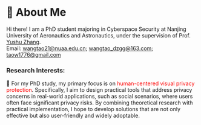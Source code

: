 
# 🧐 About Me

Hi there! I am a  PhD student majoring in Cyberspace Security at Nanjing University of Aeronautics and Astronautics, under the supervision of Prof. [Yushu Zhang](https://yushuzhang.cn/).
<br> 
Email:  wangtao21@nuaa.edu.cn; wangtao_dzgg@163.com; taow1776@gmail.com
<!--I completed my master's degree in [Software Engineering at Zhejiang University](http://www.cst.zju.edu.cn/cstenglish/main.htm) in March 2023, advised by Prof. [Chao Wu](https://scholar.google.com.hk/citations?user=gpTPt58AAAAJ&hl=zh-CN).
Before that, I received my Bachelor's degree at Hainan University in July 2020. -->

<!-- Previously, I interned at Sony AI for half a year, focusing on AI security and model compression. Before that, I also interned at Tencent Youtu Lab for one year, exploring federated learning and adversarial attacks. -->

### **Research Interests**: 
<!--  I am mainly interested in data-centric AI or data-driven machine learning, including data privacy, data security, data efficiency, and data-related applications. My research investigates how to elevate data-centric approaches to improving the performance of machine learning models. Previously, I focused on the following research topics:
- Data Efficiency: Data-Free Knowledge Distillation, Dataset Condensation
- Data Security: Adversarial Examples, Model Inversion
- Data Privacy: Membership Inference Attack
- Data-related Applications: Federated Learning, Imbalanced Learning, Continual Learning
 -->


🤔 For my PhD study,  my primary focus is on <font color="red">human-centered visual privacy protection</font>.  Specifically, I aim to design practical tools that address privacy concerns in real-world applications, such as social scenarios, where users often face significant privacy risks. By combining theoretical research with practical implementation, I hope to develop solutions that are not only effective but also user-friendly and widely adoptable.

